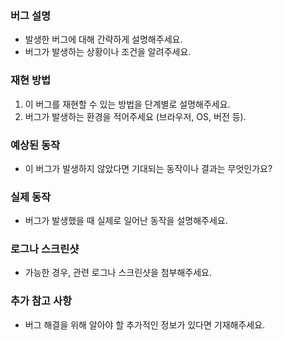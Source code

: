 ### 버그 설명
- 발생한 버그에 대해 간략하게 설명해주세요.
- 버그가 발생하는 상황이나 조건을 알려주세요.

### 재현 방법
1. 이 버그를 재현할 수 있는 방법을 단계별로 설명해주세요.
2. 버그가 발생하는 환경을 적어주세요 (브라우저, OS, 버전 등).

### 예상된 동작
- 이 버그가 발생하지 않았다면 기대되는 동작이나 결과는 무엇인가요?

### 실제 동작
- 버그가 발생했을 때 실제로 일어난 동작을 설명해주세요.

### 로그나 스크린샷
- 가능한 경우, 관련 로그나 스크린샷을 첨부해주세요.

### 추가 참고 사항
- 버그 해결을 위해 알아야 할 추가적인 정보가 있다면 기재해주세요.